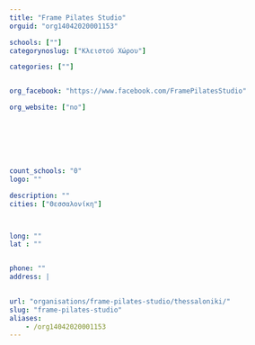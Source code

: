 ```yaml
---
title: "Frame Pilates Studio"
orguid: "org14042020001153"

schools: [""]
categorynoslug: ["Κλειστού Χώρου"]

categories: [""]


org_facebook: "https://www.facebook.com/FramePilatesStudio"

org_website: ["no"]







count_schools: "0"
logo: ""

description: ""
cities: ["Θεσσαλονίκη"]



long: ""
lat : ""


phone: ""
address: |
    

url: "organisations/frame-pilates-studio/thessaloniki/"
slug: "frame-pilates-studio"
aliases:
    - /org14042020001153
---
```



